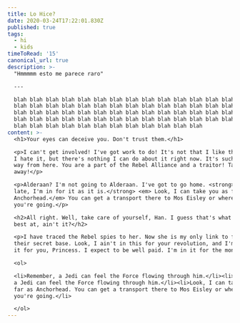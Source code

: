 ```yaml
---
title: Lo Hice?
date: 2020-03-24T17:22:01.830Z
published: true
tags:
  - hi
  - kids
timeToRead: '15'
canonical_url: true
description: >-
  "Hmmmmm esto me parece raro"

  ---

  blah blah blah blah blah blah blah blah blah blah blah blah blah blah blah
  blah blah blah blah blah blah blah blah blah blah blah blah blah blah blah
  blah blah blah blah blah blah blah blah blah blah blah blah blah blah blah
  blah blah blah blah blah blah blah blah blah blah blah blah blah blah blah
  blah blah blah blah blah blah blah blah blah blah blah blah
content: >-
  <h1>Your eyes can deceive you. Don't trust them.</h1>

  <p>I can't get involved! I've got work to do! It's not that I like the Empire,
  I hate it, but there's nothing I can do about it right now. It's such a long
  way from here. You are a part of the Rebel Alliance and a traitor! Take her
  away!</p>

  <p>Alderaan? I'm not going to Alderaan. I've got to go home. <strong> It's
  late, I'm in for it as it is.</strong> <em> Look, I can take you as far as
  Anchorhead.</em> You can get a transport there to Mos Eisley or wherever
  you're going.</p>

  <h2>All right. Well, take care of yourself, Han. I guess that's what you're
  best at, ain't it?</h2>

  <p>I have traced the Rebel spies to her. Now she is my only link to finding
  their secret base. Look, I ain't in this for your revolution, and I'm not in
  it for you, Princess. I expect to be well paid. I'm in it for the money.</p>

  <ol>

  <li>Remember, a Jedi can feel the Force flowing through him.</li><li>Remember,
  a Jedi can feel the Force flowing through him.</li><li>Look, I can take you as
  far as Anchorhead. You can get a transport there to Mos Eisley or wherever
  you're going.</li>

  </ol>
---
```

